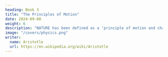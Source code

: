 ```yaml
---
heading: Book 3
title: "The Principles of Motion"
date: 2024-09-08
weight: 6
description: "NATURE has been defined as a ‘principle of motion and change’"
image: "/covers/physics.png"
writer:
  name: Aristotle 
  url: https://en.wikipedia.org/wiki/Aristotle
---
```

